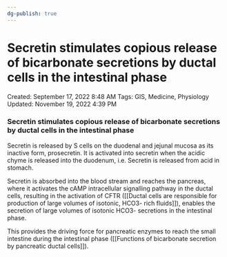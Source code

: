 ```yaml
---
dg-publish: true
---
```


# Secretin stimulates copious release of bicarbonate secretions by ductal cells in the intestinal phase

Created: September 17, 2022 8:48 AM
Tags: GIS, Medicine, Physiology
Updated: November 19, 2022 4:39 PM

### Secretin stimulates copious release of bicarbonate secretions by ductal cells in the intestinal phase

Secretin is released by S cells on the duodenal and jejunal mucosa as its inactive form, prosecretin. It is activated into secretin when the acidic chyme is released into the duodenum, i.e. Secretin is released from acid in stomach.

Secretin is absorbed into the blood stream and reaches the pancreas, where it activates the cAMP intracellular signalling pathway in the ductal cells, resulting in the activation of CFTR ([[Ductal cells are responsible for production of large volumes of isotonic, HCO3- rich fluids]]), enables the secretion of large volumes of isotonic HCO3- secretions in the intestinal phase.

This provides the driving force for pancreatic enzymes to reach the small intestine during the intestinal phase ([[Functions of bicarbonate secretion by pancreatic ductal cells]]).